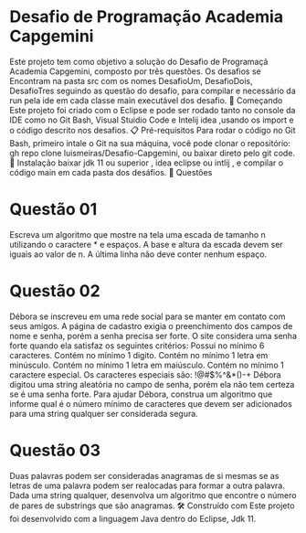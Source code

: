 # Desafio de Programação Academia Capgemini
Este projeto tem como objetivo a solução do Desafio de Programaçã Academia Capgemini, composto por três questões.
Os desafios se Encontram na pasta src com os nomes DesafioUm, DesafioDois, DesafioTres seguindo as questão do desafio, para compilar e necessário da run pela ide em cada classe main executável dos desafio.
🚀 Começando
Este projeto foi criado com o  Eclipse e pode ser rodado tanto no console da IDE como no Git Bash, Visual Stuidio Code e Intelij idea ,usando os import e o código descrito nos desafios.
📋 Pré-requisitos
Para rodar o código no Git Bash, primeiro intale o Git na sua máquina, você pode clonar o repositório: gh repo clone luismeiras/Desafio-Capgemini, ou baixar direto pelo git code.
🔧 Instalação
baixar jdk 11 ou superior , idea eclipse ou intlij , e compilar o código main em cada pasta dos desáfios.
🔩 Questôes
# Questão 01
Escreva um algoritmo que mostre na tela uma escada de tamanho n utilizando o caractere * e espaços. A base e altura da escada devem ser iguais ao valor de n. A última linha não 
deve conter nenhum espaço.
# Questão 02
Débora se inscreveu em uma rede social para se manter em contato com seus amigos. A página de cadastro exigia o preenchimento dos campos de nome e senha, porém a senha precisa 
ser forte. O site considera uma senha forte quando ela satisfaz os seguintes critérios:
Possui no mínimo 6 caracteres.
Contém no mínimo 1 digito.
Contém no mínimo 1 letra em minúsculo.
Contém no mínimo 1 letra em maiúsculo.
Contém no mínimo 1 caractere especial. Os caracteres especiais são: !@#$%^&*()-+
Débora digitou uma string aleatória no campo de senha, porém ela não tem certeza se é uma senha forte. Para ajudar Débora, construa um algoritmo que informe qual é o número 
mínimo de caracteres que devem ser adicionados para uma string qualquer ser considerada segura.
# Questão 03
Duas palavras podem ser consideradas anagramas de si mesmas se as letras de uma palavra podem ser realocadas para formar a outra palavra. Dada uma string qualquer, desenvolva 
um algoritmo que encontre o número de pares de substrings que são anagramas.
🛠️ Construído com
Este projeto foi desenvolvido com a linguagem Java dentro do Eclipse,  Jdk 11.


